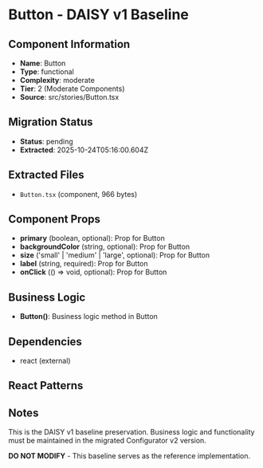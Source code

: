 # Button - DAISY v1 Baseline

## Component Information

- **Name**: Button
- **Type**: functional
- **Complexity**: moderate
- **Tier**: 2 (Moderate Components)
- **Source**: src/stories/Button.tsx

## Migration Status

- **Status**: pending
- **Extracted**: 2025-10-24T05:16:00.604Z

## Extracted Files

- `Button.tsx` (component, 966 bytes)

## Component Props

- **primary** (boolean, optional): Prop for Button
- **backgroundColor** (string, optional): Prop for Button
- **size** ('small' | 'medium' | 'large', optional): Prop for Button
- **label** (string, required): Prop for Button
- **onClick** (() => void, optional): Prop for Button

## Business Logic

- **Button()**: Business logic method in Button

## Dependencies

- react (external)

## React Patterns



## Notes

This is the DAISY v1 baseline preservation. Business logic and functionality
must be maintained in the migrated Configurator v2 version.

**DO NOT MODIFY** - This baseline serves as the reference implementation.
